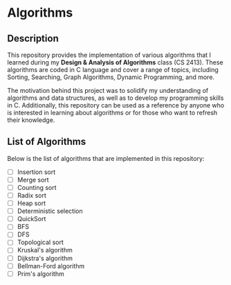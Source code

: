 # Algorithms

## Description
This repository provides the implementation of various algorithms that I learned during my **Design & Analysis of Algorithms** class (CS 2413). These algorithms are coded in C language and cover a range of topics, including Sorting, Searching, Graph Algorithms, Dynamic Programming, and more.  

The motivation behind this project was to solidify my understanding of algorithms and data structures, as well as to develop my programming skills in C. Additionally, this repository can be used as a reference by anyone who is interested in learning about algorithms or for those who want to refresh their knowledge.

## List of Algorithms
Below is the list of algorithms that are implemented in this repository:
- [ ]  Insertion sort  
- [ ]  Merge sort  
- [ ]  Counting sort  
- [ ]  Radix sort  
- [ ]  Heap sort  
- [ ]  Deterministic selection  
- [ ]  QuickSort
- [ ]  BFS
- [ ]  DFS
- [ ]  Topological sort
- [ ]  Kruskal's algorithm
- [ ]  Dijkstra's algorithm
- [ ]  Bellman-Ford algorithm
- [ ]  Prim's algorithm